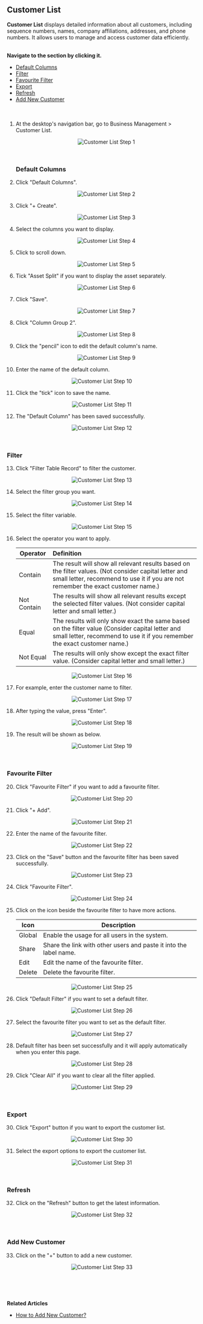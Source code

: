 ## Customer List

**Customer List** displays detailed information about all customers, including sequence numbers, names, company affiliations, addresses, and phone numbers. It allows users to manage and access customer data efficiently.<br><br>

**Navigate to the section by clicking it.**<br>

- [Default Columns](#section1)<br>
- [Filter](#section2)<br>
- [Favourite Filter](#section3)<br>
- [Export](#section4)<br>
- [Refresh](#section5)<br>
- [Add New Customer](#section6)
<br><br><br>

1. At the desktop's navigation bar, go to Business Management > Customer List.

   <p align="center">
     <img src="img2/Customer_List_Step_1.png" alt="Customer List Step 1">
   </p>
   <br>

   <a id="section1"></a>

   ### Default Columns

2. Click "Default Columns".

   <p align="center">
     <img src="img2/Customer_List_Step_2.png" alt="Customer List Step 2">
   </p>

3. Click "+ Create".

   <p align="center">
     <img src="img2/Customer_List_Step_3.png" alt="Customer List Step 3">
   </p>

4. Select the columns you want to display.

   <p align="center">
     <img src="img2/Customer_List_Step_4.png" alt="Customer List Step 4">
   </p>

5. Click to scroll down.

   <p align="center">
     <img src="img2/Customer_List_Step_5.png" alt="Customer List Step 5">
   </p>

6. Tick "Asset Split" if you want to display the asset separately.

   <p align="center">
     <img src="img2/Customer_List_Step_6.png" alt="Customer List Step 6">
   </p>

7. Click "Save".

   <p align="center">
     <img src="img2/Customer_List_Step_7.png" alt="Customer List Step 7">
   </p>

8. Click "Column Group 2".

   <p align="center">
     <img src="img2/Customer_List_Step_8.png" alt="Customer List Step 8">
   </p>

9. Click the "pencil" icon to edit the default column's name.

   <p align="center">
     <img src="img2/Customer_List_Step_9.png" alt="Customer List Step 9">
   </p>

10. Enter the name of the default column.

   <p align="center">
     <img src="img2/Customer_List_Step_10.png" alt="Customer List Step 10">
   </p>

11. Click the "tick" icon to save the name.

   <p align="center">
     <img src="img2/Customer_List_Step_11.png" alt="Customer List Step 11">
   </p>

12. The "Default Column" has been saved successfully.

   <p align="center">
     <img src="img2/Customer_List_Step_12.png" alt="Customer List Step 12">
   </p>
   <br>

   <a id="section2"></a>

   ### Filter

13. Click "Filter Table Record" to filter the customer.

   <p align="center">
     <img src="img2/Customer_List_Step_13.png" alt="Customer List Step 13">
   </p>

14. Select the filter group you want.

   <p align="center">
     <img src="img2/Customer_List_Step_14.png" alt="Customer List Step 14">
   </p>

15. Select the filter variable.

   <p align="center">
     <img src="img2/Customer_List_Step_15.png" alt="Customer List Step 15">
   </p>

16. Select the operator you want to apply.

    | Operator | Definition | 
    |---------|:-----|
    | Contain | The result will show all relevant results based on the filter values. (Not consider capital letter and small letter, recommend to use it if you are not remember the exact customer name.) |
    | Not Contain | The results will show all relevant results except the selected filter values. (Not consider capital letter and small letter.)| 
    | Equal | The results will only show exact the same based on the filter value (Consider capital letter and small letter, recommend to use it if you remember the exact customer name.)| 
    | Not Equal | The results will only show except the exact filter value. (Consider capital letter and small letter.) |

   <p align="center">
     <img src="img2/Customer_List_Step_16.png" alt="Customer List Step 16">
   </p>

17. For example, enter the customer name to filter.

   <p align="center">
     <img src="img2/Customer_List_Step_17.png" alt="Customer List Step 17">
   </p>

18. After typing the value, press "Enter".

   <p align="center">
     <img src="img2/Customer_List_Step_18.png" alt="Customer List Step 18">
   </p>

19. The result will be shown as below.

   <p align="center">
     <img src="img2/Customer_List_Step_19.png" alt="Customer List Step 19">
   </p>
   <br>

   <a id="section3"></a>

   ### Favourite Filter
   
20. Click "Favourite Filter" if you want to add a favourite filter.

   <p align="center">
     <img src="img2/Customer_List_Step_20.png" alt="Customer List Step 20">
   </p>

21. Click "+ Add".

   <p align="center">
     <img src="img2/Customer_List_Step_21.png" alt="Customer List Step 21">
   </p>

22. Enter the name of the favourite filter.

   <p align="center">
     <img src="img2/Customer_List_Step_22.png" alt="Customer List Step 22">
   </p>

23. Click on the "Save" button and the favourite filter has been saved successfully.

   <p align="center">
     <img src="img2/Customer_List_Step_23.png" alt="Customer List Step 23">
   </p>

24. Click "Favourite Filter".

   <p align="center">
     <img src="img2/Customer_List_Step_24.png" alt="Customer List Step 24">
   </p>

25. Click on the icon beside the favourite filter to have more actions.

    | Icon | Description |
    |------|-------------|
    | Global | Enable the usage for all users in the system. |
    | Share | Share the link with other users and paste it into the label name. |
    | Edit | Edit the name of the favourite filter. |
    | Delete | Delete the favourite filter. |

   <p align="center">
     <img src="img2/Customer_List_Step_25.png" alt="Customer List Step 25">
   </p>

26. Click "Default Filter" if you want to set a default filter.

   <p align="center">
     <img src="img2/Customer_List_Step_26.png" alt="Customer List Step 26">
   </p>

27. Select the favourite filter you want to set as the default filter.

   <p align="center">
     <img src="img2/Customer_List_Step_27.png" alt="Customer List Step 27">
   </p>

28. Default filter has been set successfully and it will apply automatically when you enter this page.

   <p align="center">
     <img src="img2/Customer_List_Step_28.png" alt="Customer List Step 28">
   </p>

29. Click "Clear All" if you want to clear all the filter applied.

   <p align="center">
     <img src="img2/Customer_List_Step_29.png" alt="Customer List Step 29">
   </p>
   <br>

   <a id="section4"></a>

   ### Export
   
30. Click "Export" button if you want to export the customer list.

   <p align="center">
     <img src="img2/Customer_List_Step_30.png" alt="Customer List Step 30">
   </p>

31. Select the export options to export the customer list.

   <p align="center">
     <img src="img2/Customer_List_Step_31.png" alt="Customer List Step 31">
   </p>
   <br>

   <a id="section6"></a>

   ### Refresh
   
32. Click on the "Refresh" button to get the latest information.

   <p align="center">
     <img src="img2/Customer_List_Step_32.png" alt="Customer List Step 32">
   </p>
   <br>

   <a id="section6"></a>

   ### Add New Customer
   
33. Click on the "+" button to add a new customer.

   <p align="center">
     <img src="img2/Customer_List_Step_33.png" alt="Customer List Step 33">
   </p>

<br><br><br>

**Related Articles**
- [How to Add New Customer?](Add_New_Customer.md)

